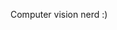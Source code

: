 Computer vision nerd :)
<!---
bigbison/bigbison is a ✨ special ✨ repository because its `README.md` (this file) appears on your GitHub profile.
You can click the Preview link to take a look at your changes.
--->

